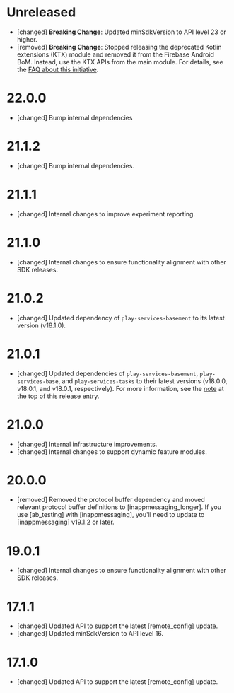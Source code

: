 # Unreleased
* [changed] **Breaking Change**: Updated minSdkVersion to API level 23 or higher.
* [removed] **Breaking Change**: Stopped releasing the deprecated Kotlin extensions
  (KTX) module and removed it from the Firebase Android BoM. Instead, use the KTX APIs
  from the main module. For details, see the
  [FAQ about this initiative](https://firebase.google.com/docs/android/kotlin-migration).


# 22.0.0
* [changed] Bump internal dependencies

# 21.1.2
* [changed] Bump internal dependencies.

# 21.1.1
* [changed] Internal changes to improve experiment reporting.

# 21.1.0
* [changed] Internal changes to ensure functionality alignment with other
  SDK releases.

# 21.0.2
* [changed] Updated dependency of `play-services-basement` to its latest
  version (v18.1.0).

# 21.0.1
* [changed] Updated dependencies of `play-services-basement`,
  `play-services-base`, and `play-services-tasks` to their latest versions
  (v18.0.0, v18.0.1, and v18.0.1, respectively). For more information, see the
  [note](#basement18-0-0_base18-0-1_tasks18-0-1) at the top of this release
  entry.

# 21.0.0
* [changed] Internal infrastructure improvements.
* [changed] Internal changes to support dynamic feature modules.

# 20.0.0
* [removed] Removed the protocol buffer dependency and moved relevant protocol
  buffer definitions to [inappmessaging_longer]. If you use [ab_testing]
  with [inappmessaging], you'll need to update to
  [inappmessaging] v19.1.2 or later.

# 19.0.1
* [changed] Internal changes to ensure functionality alignment with other SDK releases.

# 17.1.1
* [changed] Updated API to support the latest [remote_config] update.
* [changed] Updated minSdkVersion to API level 16.

# 17.1.0
* [changed] Updated API to support the latest [remote_config] update.
